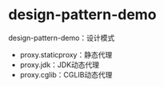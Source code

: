 # design-pattern-demo
design-pattern-demo：设计模式
- proxy.staticproxy：静态代理
- proxy.jdk：JDK动态代理
- proxy.cglib：CGLIB动态代理
